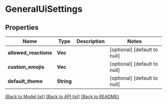 # GeneralUiSettings

## Properties
Name | Type | Description | Notes
------------ | ------------- | ------------- | -------------
**allowed_reactions** | **Vec<String>** |  | [optional] [default to null]
**custom_emojis** | **Vec<String>** |  | [optional] [default to null]
**default_theme** | **String** |  | [optional] [default to null]

[[Back to Model list]](../README.md#documentation-for-models) [[Back to API list]](../README.md#documentation-for-api-endpoints) [[Back to README]](../README.md)


